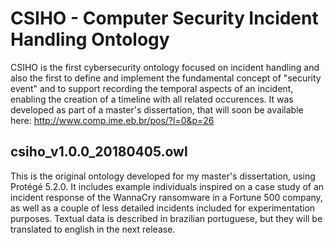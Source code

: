 # CSIHO - Computer Security Incident Handling Ontology

CSIHO is the first cybersecurity ontology focused on incident handling and also the first to define and implement the fundamental concept of "security event" and to support recording the temporal aspects of an incident, enabling the creation of a timeline with all related occurences.  It was developed as part of a master's dissertation, that will soon be available here: http://www.comp.ime.eb.br/pos/?l=0&p=26


## csiho_v1.0.0_20180405.owl
This is the original ontology developed for my master's dissertation, using Protégé 5.2.0. It includes example individuals inspired on a case study of an incident response of the WannaCry ransomware in a Fortune 500 company, as well as a couple of less detailed incidents included for experimentation purposes. Textual data is described in brazilian portuguese, but they will be translated to english in the next release.


